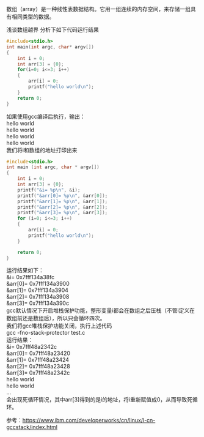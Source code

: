 数组（array）是一种线性表数据结构。它用一组连续的内存空间，来存储一组具有相同类型的数据。

浅谈数组越界
分析下如下代码运行结果

```C
#include<stdio.h>
int main(int argc, char* argv[])
{
    int i = 0;
    int arr[3] = {0};
    for(i=0; i<=3; i++)
    {
        arr[i] = 0;
        printf("hello world\n");
    }
    return 0;
}
```

如果使用gcc编译后执行，输出：  
hello world  
hello world  
hello world  
hello world  
我们将i和数组的地址打印出来  

```C
#include<stdio.h>
int main (int argc, char * argv[])
{
    int i = 0;
    int arr[3] = {0};
    printf("&i= %p\n", &i);
    printf("&arr[0]= %p\n", &arr[0]);
    printf("&arr[1]= %p\n", &arr[1]);
    printf("&arr[2]= %p\n", &arr[2]);
    printf("&arr[3]= %p\n", &arr[3]);
    for (i=0; i<=3; i++)
    {   
        arr[i] = 0;
        printf("hello world\n");
    }   

    return 0;
}
```
运行结果如下：    
&i= 0x7fff134a38fc  
&arr[0]= 0x7fff134a3900  
&arr[1]= 0x7fff134a3904  
&arr[2]= 0x7fff134a3908  
&arr[3]= 0x7fff134a390c  
gcc默认情况下开启堆栈保护功能，整形变量i都会在数组之后压栈（不管i定义在数组前还是数组后），所以只会循环四次。  
我们将gcc堆栈保护功能关闭，执行上述代码  
gcc -fno-stack-protector  test.c   
运行结果：  
&i= 0x7fff48a2342c  
&arr[0]= 0x7fff48a23420  
&arr[1]= 0x7fff48a23424  
&arr[2]= 0x7fff48a23428  
&arr[3]= 0x7fff48a2342c  
hello world  
hello world  
...  
会出现死循环情况，其中arr[3]得到的是i的地址，将i重新赋值成0，从而导致死循环。

参考：https://www.ibm.com/developerworks/cn/linux/l-cn-gccstack/index.html


